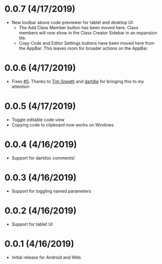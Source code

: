 # 0.0.7 (4/17/2019)
- New toolbar above code previewer for tablet and desktop UI:
  - The Add Class Member button has been moved here. Class members will now show in the Class Creator Sidebar in an expansion tile.
  - Copy Code and Editor Settings buttons have been moved here from the AppBar. This leaves room for broader actions on the AppBar.

# 0.0.6 (4/17/2019)
- Fixes [#5](https://github.com/GroovinChip/dart_class_generator/issues/5). Thanks to [Tim Sneath](https://twitter.com/timsneath?s=20) and [dartdie](https://github.com/darthdie) for bringing this to my attention

# 0.0.5 (4/17/2019)
- Toggle editable code view
- Copying code to clipboard now works on Windows

# 0.0.4 (4/16/2019)
- Support for dartdoc comments!

# 0.0.3 (4/16/2019)
- Support for toggling named parameters

# 0.0.2 (4/16/2019)
- Support for tablet UI

# 0.0.1 (4/16/2019)
- Initial release for Android and Web
